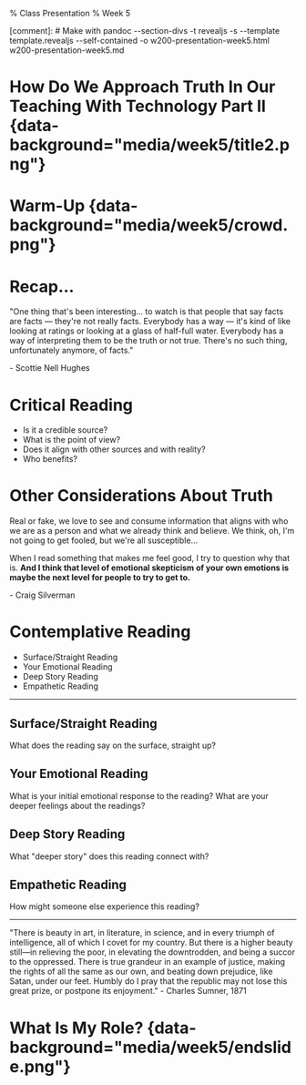% Class Presentation
% Week 5

[comment]: # Make with pandoc --section-divs -t revealjs -s --template template.revealjs --self-contained -o w200-presentation-week5.html w200-presentation-week5.md

# How Do We Approach Truth In Our Teaching With Technology Part II {data-background="media/week5/title2.png"}

# Warm-Up {data-background="media/week5/crowd.png"}

# Recap...

"One thing that's been interesting... to watch is that people that say facts are facts — they're not really facts. Everybody has a way — it's kind of like looking at ratings or looking at a glass of half-full water. Everybody has a way of interpreting them to be the truth or not true. There's no such thing, unfortunately anymore, of facts."

\- Scottie Nell Hughes

# Critical Reading

  * Is it a credible source?
  * What is the point of view?
  * Does it align with other sources and with reality?
  * Who benefits?

# Other Considerations About Truth

Real or fake, we love to see and consume information that aligns with who we are as a person and what we already think and believe. We think, oh, I'm not going to get fooled, but we're all susceptible...

When I read something that makes me feel good, I try to question why that is. **And I think that level of emotional skepticism of your own emotions is maybe the next level for people to try to get to.**

\- Craig Silverman

# Contemplative Reading

  * Surface/Straight Reading
  * Your Emotional Reading
  * Deep Story Reading
  * Empathetic Reading

---

## Surface/Straight Reading

What does the reading say on the surface, straight up?

## Your Emotional Reading

What is your initial emotional response to the reading? What are your deeper feelings about the readings?

## Deep Story Reading

What "deeper story" does this reading connect with?

## Empathetic Reading

How might someone else experience this reading?

---

"There is beauty in art, in literature, in science, and in every triumph of intelligence, all of which I covet for my country. But there is a higher beauty still—in relieving the poor, in elevating the downtrodden, and being a succor to the oppressed. There is true grandeur in an example of justice, making the rights of all the same as our own, and beating down prejudice, like Satan, under our feet. Humbly do I pray that the republic may not lose this great prize, or postpone its enjoyment." - Charles Sumner, 1871

# What Is My Role? {data-background="media/week5/endslide.png"}


